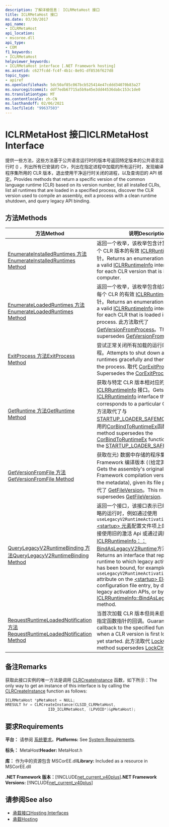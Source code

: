 ```yaml
---
description: 了解详细信息： ICLRMetaHost 接口
title: ICLRMetaHost 接口
ms.date: 03/30/2017
api_name:
- ICLRMetaHost
api_location:
- mscoree.dll
api_type:
- COM
f1_keywords:
- ICLRMetaHost
helpviewer_keywords:
- ICLRMetaHost interface [.NET Framework hosting]
ms.assetid: c627fcdd-fc4f-4b1c-8e91-df8536f627d8
topic_type:
- apiref
ms.openlocfilehash: 5dc50af85c067bcb525414e47cddd34070b83a27
ms.sourcegitcommit: ddf7edb67715a5b9a45e3dd44536dabc153c1de0
ms.translationtype: MT
ms.contentlocale: zh-CN
ms.lasthandoff: 02/06/2021
ms.locfileid: "99637503"
---
```

# <a name="iclrmetahost-interface"></a><span data-ttu-id="38203-103">ICLRMetaHost 接口</span><span class="sxs-lookup"><span data-stu-id="38203-103">ICLRMetaHost Interface</span></span>

<span data-ttu-id="38203-104">提供一些方法，这些方法基于公共语言运行时的版本号返回特定版本的公共语言运行时 () ，列出所有已安装的 Clr，列出在指定进程中加载的所有运行时，发现编译程序集所用的 CLR 版本，退出使用干净运行时关闭的进程，以及查询旧的 API 绑定。</span><span class="sxs-lookup"><span data-stu-id="38203-104">Provides methods that return a specific version of the common language runtime (CLR) based on its version number, list all installed CLRs, list all runtimes that are loaded in a specified process, discover the CLR version used to compile an assembly, exit a process with a clean runtime shutdown, and query legacy API binding.</span></span>  
  
## <a name="methods"></a><span data-ttu-id="38203-105">方法</span><span class="sxs-lookup"><span data-stu-id="38203-105">Methods</span></span>  
  
|<span data-ttu-id="38203-106">方法</span><span class="sxs-lookup"><span data-stu-id="38203-106">Method</span></span>|<span data-ttu-id="38203-107">说明</span><span class="sxs-lookup"><span data-stu-id="38203-107">Description</span></span>|  
|------------|-----------------|  
|[<span data-ttu-id="38203-108">EnumerateInstalledRuntimes 方法</span><span class="sxs-lookup"><span data-stu-id="38203-108">EnumerateInstalledRuntimes Method</span></span>](iclrmetahost-enumerateinstalledruntimes-method.md)|<span data-ttu-id="38203-109">返回一个枚举，该枚举包含计算机上安装的每个 CLR 版本的有效 [ICLRRuntimeInfo](iclrruntimeinfo-interface.md) 接口指针。</span><span class="sxs-lookup"><span data-stu-id="38203-109">Returns an enumeration that contains a valid [ICLRRuntimeInfo](iclrruntimeinfo-interface.md) interface pointer for each CLR version that is installed on a computer.</span></span>|  
|[<span data-ttu-id="38203-110">EnumerateLoadedRuntimes 方法</span><span class="sxs-lookup"><span data-stu-id="38203-110">EnumerateLoadedRuntimes Method</span></span>](iclrmetahost-enumerateloadedruntimes-method.md)|<span data-ttu-id="38203-111">返回一个枚举，该枚举包含给定进程中加载的每个 CLR 的有效 [ICLRRuntimeInfo](iclrruntimeinfo-interface.md) 接口指针。</span><span class="sxs-lookup"><span data-stu-id="38203-111">Returns an enumeration that contains a valid [ICLRRuntimeInfo](iclrruntimeinfo-interface.md) interface pointer for each CLR that is loaded in a given process.</span></span> <span data-ttu-id="38203-112">此方法取代了 [GetVersionFromProcess](getversionfromprocess-function.md)。</span><span class="sxs-lookup"><span data-stu-id="38203-112">This method supersedes [GetVersionFromProcess](getversionfromprocess-function.md).</span></span>|  
|[<span data-ttu-id="38203-113">ExitProcess 方法</span><span class="sxs-lookup"><span data-stu-id="38203-113">ExitProcess Method</span></span>](iclrmetahost-exitprocess-method.md)|<span data-ttu-id="38203-114">尝试正常关闭所有加载的运行时，然后终止进程。</span><span class="sxs-lookup"><span data-stu-id="38203-114">Attempts to shut down all loaded runtimes gracefully and then terminates the process.</span></span> <span data-ttu-id="38203-115">取代 [CorExitProcess](corexitprocess-function.md) 函数。</span><span class="sxs-lookup"><span data-stu-id="38203-115">Supersedes the [CorExitProcess](corexitprocess-function.md) function.</span></span>|  
|[<span data-ttu-id="38203-116">GetRuntime 方法</span><span class="sxs-lookup"><span data-stu-id="38203-116">GetRuntime Method</span></span>](iclrmetahost-getruntime-method.md)|<span data-ttu-id="38203-117">获取与特定 CLR 版本相对应的 [ICLRRuntimeInfo](iclrruntimeinfo-interface.md) 接口。</span><span class="sxs-lookup"><span data-stu-id="38203-117">Gets the [ICLRRuntimeInfo](iclrruntimeinfo-interface.md) interface that corresponds to a particular CLR version.</span></span> <span data-ttu-id="38203-118">此方法取代了与[STARTUP_LOADER_SAFEMODE](startup-flags-enumeration.md)标志一起使用的[CorBindToRuntimeEx](corbindtoruntimeex-function.md)函数。</span><span class="sxs-lookup"><span data-stu-id="38203-118">This method supersedes the [CorBindToRuntimeEx](corbindtoruntimeex-function.md) function used with the [STARTUP_LOADER_SAFEMODE](startup-flags-enumeration.md) flag.</span></span>|  
|[<span data-ttu-id="38203-119">GetVersionFromFile 方法</span><span class="sxs-lookup"><span data-stu-id="38203-119">GetVersionFromFile Method</span></span>](iclrmetahost-getversionfromfile-method.md)|<span data-ttu-id="38203-120">获取在元) 数据中存储的程序集的原始 .NET Framework 编译版本 (（给定其文件路径）。</span><span class="sxs-lookup"><span data-stu-id="38203-120">Gets the assembly's original .NET Framework compilation version (stored in the metadata), given its file path.</span></span> <span data-ttu-id="38203-121">此方法取代了 [GetFileVersion](getfileversion-function.md)。</span><span class="sxs-lookup"><span data-stu-id="38203-121">This method supersedes [GetFileVersion](getfileversion-function.md).</span></span>|  
|[<span data-ttu-id="38203-122">QueryLegacyV2RuntimeBinding 方法</span><span class="sxs-lookup"><span data-stu-id="38203-122">QueryLegacyV2RuntimeBinding Method</span></span>](iclrmetahost-querylegacyv2runtimebinding-method.md)|<span data-ttu-id="38203-123">返回一个接口，该接口表示已绑定旧式激活策略的运行时，例如通过使用 `useLegacyV2RuntimeActivationPolicy` [ \<startup> 元素](../../configure-apps/file-schema/startup/startup-element.md)配置文件项上的特性，通过直接使用旧的激活 Api 或通过调用[ICLRRuntimeInfo：： BindAsLegacyV2Runtime](iclrruntimeinfo-bindaslegacyv2runtime-method.md)方法来实现。</span><span class="sxs-lookup"><span data-stu-id="38203-123">Returns an interface that represents a runtime to which legacy activation policy has been bound, for example by using the `useLegacyV2RuntimeActivationPolicy` attribute on the [\<startup> Element](../../configure-apps/file-schema/startup/startup-element.md) configuration file entry, by direct use of the legacy activation APIs, or by calling the [ICLRRuntimeInfo::BindAsLegacyV2Runtime](iclrruntimeinfo-bindaslegacyv2runtime-method.md) method.</span></span>|  
|[<span data-ttu-id="38203-124">RequestRuntimeLoadedNotification 方法</span><span class="sxs-lookup"><span data-stu-id="38203-124">RequestRuntimeLoadedNotification Method</span></span>](iclrmetahost-requestruntimeloadednotification-method.md)|<span data-ttu-id="38203-125">当首次加载 CLR 版本但尚未启动时，保证对指定函数指针的回调。</span><span class="sxs-lookup"><span data-stu-id="38203-125">Guarantees a callback to the specified function pointer when a CLR version is first loaded, but not yet started.</span></span> <span data-ttu-id="38203-126">此方法取代 [LockClrVersion](lockclrversion-function.md)</span><span class="sxs-lookup"><span data-stu-id="38203-126">This method supersedes [LockClrVersion](lockclrversion-function.md)</span></span>|  
  
## <a name="remarks"></a><span data-ttu-id="38203-127">备注</span><span class="sxs-lookup"><span data-stu-id="38203-127">Remarks</span></span>  

 <span data-ttu-id="38203-128">获取此接口实例的唯一方法是调用 [CLRCreateInstance](clrcreateinstance-function.md) 函数，如下所示：</span><span class="sxs-lookup"><span data-stu-id="38203-128">The only way to get an instance of this interface is by calling the [CLRCreateInstance](clrcreateinstance-function.md) function as follows:</span></span>  
  
```cpp  
ICLRMetaHost *pMetaHost = NULL;  
HRESULT hr = CLRCreateInstance(CLSID_CLRMetaHost,  
                   IID_ICLRMetaHost, (LPVOID*)&pMetaHost);  
```  
  
## <a name="requirements"></a><span data-ttu-id="38203-129">要求</span><span class="sxs-lookup"><span data-stu-id="38203-129">Requirements</span></span>  

 <span data-ttu-id="38203-130">**平台：** 请参阅 [系统要求](../../get-started/system-requirements.md)。</span><span class="sxs-lookup"><span data-stu-id="38203-130">**Platforms:** See [System Requirements](../../get-started/system-requirements.md).</span></span>  
  
 <span data-ttu-id="38203-131">**标头：** MetaHost</span><span class="sxs-lookup"><span data-stu-id="38203-131">**Header:** MetaHost.h</span></span>  
  
 <span data-ttu-id="38203-132">**库：** 作为中的资源包含 MSCorEE.dll</span><span class="sxs-lookup"><span data-stu-id="38203-132">**Library:** Included as a resource in MSCorEE.dll</span></span>  
  
 <span data-ttu-id="38203-133">**.NET Framework 版本：**[!INCLUDE[net_current_v40plus](../../../../includes/net-current-v40plus-md.md)]</span><span class="sxs-lookup"><span data-stu-id="38203-133">**.NET Framework Versions:** [!INCLUDE[net_current_v40plus](../../../../includes/net-current-v40plus-md.md)]</span></span>  
  
## <a name="see-also"></a><span data-ttu-id="38203-134">请参阅</span><span class="sxs-lookup"><span data-stu-id="38203-134">See also</span></span>

- [<span data-ttu-id="38203-135">承载接口</span><span class="sxs-lookup"><span data-stu-id="38203-135">Hosting Interfaces</span></span>](hosting-interfaces.md)
- [<span data-ttu-id="38203-136">承载</span><span class="sxs-lookup"><span data-stu-id="38203-136">Hosting</span></span>](index.md)
